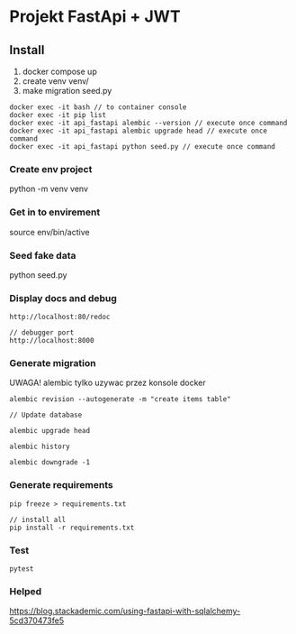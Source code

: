 

# Projekt FastApi + JWT


## Install

1. docker compose up
2. create venv venv/
3. make migration seed.py

```
docker exec -it bash // to container console
docker exec -it pip list
docker exec -it api_fastapi alembic --version // execute once command
docker exec -it api_fastapi alembic upgrade head // execute once command
docker exec -it api_fastapi python seed.py // execute once command
```

### Create env project

python -m venv  venv

### Get in to envirement

source env/bin/active

### Seed fake data

python seed.py

### Display docs and debug

```
http://localhost:80/redoc

// debugger port
http://localhost:8000
```

### Generate migration

UWAGA! alembic tylko uzywac przez konsole docker

```
alembic revision --autogenerate -m "create items table"

// Update database

alembic upgrade head

alembic history

alembic downgrade -1
```

### Generate requirements

```
pip freeze > requirements.txt

// install all
pip install -r requirements.txt
```

### Test 

```
pytest
```

### Helped

https://blog.stackademic.com/using-fastapi-with-sqlalchemy-5cd370473fe5
